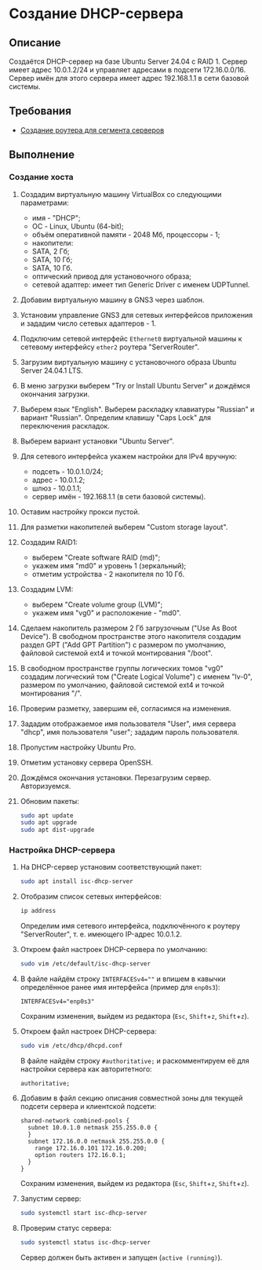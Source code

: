 # Создание DHCP-сервера

## Описание

Создаётся DHCP-сервер на базе Ubuntu Server 24.04 с RAID 1. Сервер имеет адрес 10.0.1.2/24 и управляет адресами в подсети 172.16.0.0/16. Сервер имён для этого сервера имеет адрес 192.168.1.1 в сети базовой системы.

## Требования

* [Создание роутера для сегмента серверов](server-router.md)

## Выполнение

### Создание хоста

1. Создадим виртуальную машину VirtualBox со следующими параметрами:
    * имя - "DHCP";
    * ОС - Linux, Ubuntu (64-bit);
    * объём оперативной памяти - 2048 Мб, процессоры - 1;
    * накопители:
    * SATA, 2 Гб;
    * SATA, 10 Гб;
    * SATA, 10 Гб.
    * оптический привод для установочного образа;
    * сетевой адаптер: имеет тип Generic Driver с именем UDPTunnel.

2. Добавим виртуальную машину в GNS3 через шаблон.

3. Установим управление GNS3 для сетевых интерфейсов приложения и зададим число сетевых адаптеров - 1.

4. Подключим сетевой интерфейс `Ethernet0` виртуальной машины к сетевому интерфейсу `ether2` роутера "ServerRouter".

5. Загрузим виртуальную машину с установочного образа Ubuntu Server 24.04.1 LTS.

6. В меню загрузки выберем "Try or Install Ubuntu Server" и дождёмся окончания загрузки.

7. Выберем язык "English". Выберем раскладку клавиатуры "Russian" и вариант "Russian". Определим клавишу "Caps Lock" для переключения раскладок.

8. Выберем вариант установки "Ubuntu Server".

9. Для сетевого интерфейса укажем настройки для IPv4 вручную:
    * подсеть - 10.0.1.0/24;
    * адрес - 10.0.1.2;
    * шлюз - 10.0.1.1;
    * сервер имён - 192.168.1.1 (в сети базовой системы).

10. Оставим настройку прокси пустой.

11. Для разметки накопителей выберем "Custom storage layout".

12. Создадим RAID1:
    * выберем "Create software RAID (md)";
    * укажем имя "md0" и уровень 1 (зеркальный);
    * отметим устройства - 2 накопителя по 10 Гб.

13. Создадим LVM:
    * выберем "Create volume group (LVM)";
    * укажем имя "vg0" и расположение - "md0".

14. Сделаем накопитель размером 2 Гб загрузочным ("Use As Boot Device"). В свободном пространстве этого накопителя создадим раздел GPT ("Add GPT Partition") с размером по умолчанию, файловой системой ext4 и точкой монтирования "/boot".

15. В свободном пространстве группы логических томов "vg0" создадим логический том ("Create Logical Volume") с именем "lv-0", размером по умолчанию, файловой системой ext4 и точкой монтирования "/".

16. Проверим разметку, завершим её, согласимся на изменения.

17. Зададим отображаемое имя пользователя "User", имя сервера "dhcp", имя пользователя "user"; зададим пароль пользователя.

18. Пропустим настройку Ubuntu Pro.

19. Отметим установку сервера OpenSSH.

20. Дождёмся окончания установки. Перезагрузим сервер. Авторизуемся.

21. Обновим пакеты:

    ```sh
    sudo apt update
    sudo apt upgrade
    sudo apt dist-upgrade
    ```

### Настройка DHCP-сервера

1. На DHCP-сервер установим соответствующий пакет:

    ```sh
    sudo apt install isc-dhcp-server
    ```

2. Отобразим список сетевых интерфейсов:

    ```sh
    ip address
    ```

    Определим имя сетевого интерфейса, подключённого к роутеру "ServerRouter", т. е. имеющего IP-адрес 10.0.1.2.

3. Откроем файл настроек DHCP-сервера по умолчанию:

    ```sh
    sudo vim /etc/default/isc-dhcp-server
    ```

4. В файле найдём строку `INTERFACESv4=""` и впишем в кавычки определённое ранее имя интерфейса (пример для `enp0s3`):

    ```config
    INTERFACESv4="enp0s3"
    ```

    Сохраним изменения, выйдем из редактора (`Esc`, `Shift`+`z`, `Shift`+`z`).

5. Откроем файл настроек DHCP-сервера:

    ```sh
    sudo vim /etc/dhcp/dhcpd.conf
    ```

    В файле найдём строку `#authoritative;` и раскомментируем её для настройки сервера как авторитетного:  

    ```config
    authoritative;
    ```

6. Добавим в файл секцию описания совместной зоны для текущей подсети сервера и клиентской подсети:

    ```config
    shared-network combined-pools {
      subnet 10.0.1.0 netmask 255.255.0.0 {
      }
      subnet 172.16.0.0 netmask 255.255.0.0 {
        range 172.16.0.101 172.16.0.200;
        option routers 172.16.0.1;
      }
    }
    ```

    Сохраним изменения, выйдем из редактора (`Esc`, `Shift`+`z`, `Shift`+`z`).

7. Запустим сервер:

    ```sh
    sudo systemctl start isc-dhcp-server
    ```

8. Проверим статус сервера:

    ```sh
    sudo systemctl status isc-dhcp-server
    ```

    Сервер должен быть активен и запущен (`active (running)`).
